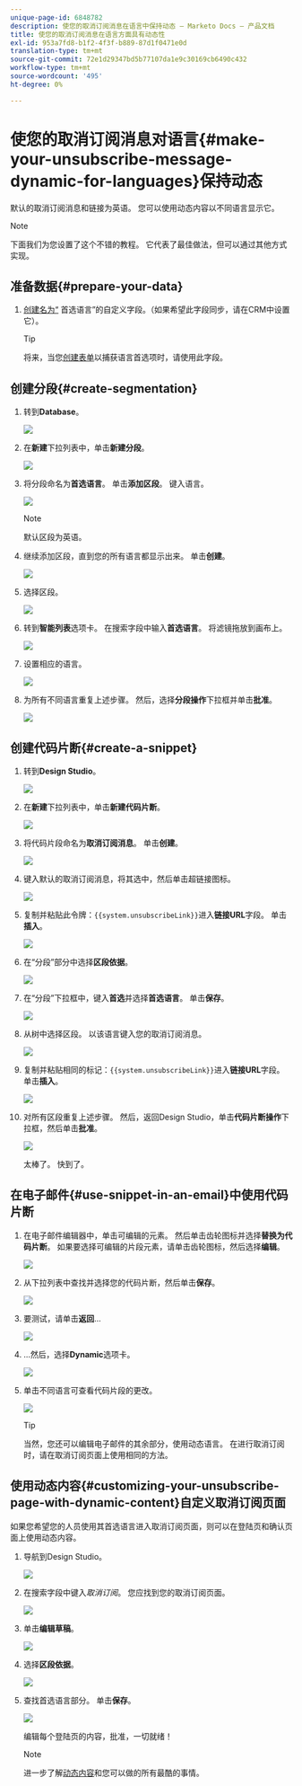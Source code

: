 ```yaml
---
unique-page-id: 6848782
description: 使您的取消订阅消息在语言中保持动态 — Marketo Docs — 产品文档
title: 使您的取消订阅消息在语言方面具有动态性
exl-id: 953a7fd8-b1f2-4f3f-b889-87d1f0471e0d
translation-type: tm+mt
source-git-commit: 72e1d29347bd5b77107da1e9c30169cb6490c432
workflow-type: tm+mt
source-wordcount: '495'
ht-degree: 0%

---
```


# 使您的取消订阅消息对语言{#make-your-unsubscribe-message-dynamic-for-languages}保持动态

默认的取消订阅消息和链接为英语。 您可以使用动态内容以不同语言显示它。

>[!NOTE]
>
>下面我们为您设置了这个不错的教程。 它代表了最佳做法，但可以通过其他方式实现。

## 准备数据{#prepare-your-data}

1. [创建名为“](/help/marketo/product-docs/administration/field-management/create-a-custom-field-in-marketo.md) 首选语言”的自定义字段。（如果希望此字段同步，请在CRM中设置它）。

   >[!TIP]
   >
   >将来，当您[创建表单](/help/marketo/product-docs/demand-generation/forms/creating-a-form/create-a-form.md)以捕获语言首选项时，请使用此字段。

## 创建分段{#create-segmentation}

1. 转到&#x200B;**Database**。

   ![](assets/db.png)

1. 在&#x200B;**新建**&#x200B;下拉列表中，单击&#x200B;**新建分段**。

   ![](assets/two.png)

1. 将分段命名为&#x200B;**首选语言**。 单击&#x200B;**添加区段**。 键入语言。

   ![](assets/image2015-3-9-8-3a33-3a44.png)

   >[!NOTE]
   >
   >默认区段为英语。

1. 继续添加区段，直到您的所有语言都显示出来。 单击&#x200B;**创建**。

   ![](assets/image2015-3-9-8-3a38-3a5.png)

1. 选择区段。

   ![](assets/image2015-3-9-8-3a38-3a17.png)

1. 转到&#x200B;**智能列表**&#x200B;选项卡。 在搜索字段中输入&#x200B;**首选语言**。 将滤镜拖放到画布上。

   ![](assets/six.png)

1. 设置相应的语言。

   ![](assets/seven.png)

1. 为所有不同语言重复上述步骤。 然后，选择&#x200B;**分段操作**&#x200B;下拉框并单击&#x200B;**批准**。

   ![](assets/image2015-3-9-8-3a39-3a36.png)

## 创建代码片断{#create-a-snippet}

1. 转到&#x200B;**Design Studio**。

   ![](assets/ds.png)

1. 在&#x200B;**新建**&#x200B;下拉列表中，单击&#x200B;**新建代码片断**。

   ![](assets/ten.png)

1. 将代码片段命名为&#x200B;**取消订阅消息**。 单击&#x200B;**创建**。

   ![](assets/image2015-3-9-8-3a40-3a54.png)

1. 键入默认的取消订阅消息，将其选中，然后单击超链接图标。

   ![](assets/image2015-3-9-8-3a41-3a47.png)

1. 复制并粘贴此令牌：`{{system.unsubscribeLink}}`进入&#x200B;**链接URL**&#x200B;字段。 单击&#x200B;**插入**。

   ![](assets/image2015-3-9-8-3a43-3a17.png)

1. 在“分段”部分中选择&#x200B;**区段依据**。

   ![](assets/image2015-3-9-8-3a44-3a16.png)

1. 在“分段”下拉框中，键入&#x200B;**首选**&#x200B;并选择&#x200B;**首选语言**。 单击&#x200B;**保存**。

   ![](assets/image2015-3-9-8-3a44-3a32.png)

1. 从树中选择区段。 以该语言键入您的取消订阅消息。

   ![](assets/image2015-3-9-8-3a45-3a43.png)

1. 复制并粘贴相同的标记：`{{system.unsubscribeLink}}`进入&#x200B;**链接URL**&#x200B;字段。 单击&#x200B;**插入**。

   ![](assets/image2015-3-9-8-3a47-3a4.png)

1. 对所有区段重复上述步骤。 然后，返回Design Studio，单击&#x200B;**代码片断操作**&#x200B;下拉框，然后单击&#x200B;**批准**。

   ![](assets/image2015-3-9-8-3a47-3a34.png)

   太棒了。 快到了。

## 在电子邮件{#use-snippet-in-an-email}中使用代码片断

1. 在电子邮件编辑器中，单击可编辑的元素。 然后单击齿轮图标并选择&#x200B;**替换为代码片断**。 如果要选择可编辑的片段元素，请单击齿轮图标，然后选择&#x200B;**编辑**。

   ![](assets/4.1.png)

1. 从下拉列表中查找并选择您的代码片断，然后单击&#x200B;**保存**。

   ![](assets/image2015-3-9-8-3a50-3a16.png)

1. 要测试，请单击&#x200B;**返回**...

   ![](assets/4.3.png)

1. ...然后，选择&#x200B;**Dynamic**&#x200B;选项卡。

   ![](assets/4.4.png)

1. 单击不同语言可查看代码片段的更改。

   ![](assets/4.5.png)

   >[!TIP]
   >
   >当然，您还可以编辑电子邮件的其余部分，使用动态语言。 在进行取消订阅时，请在取消订阅页面上使用相同的方法。

## 使用动态内容{#customizing-your-unsubscribe-page-with-dynamic-content}自定义取消订阅页面

如果您希望您的人员使用其首选语言进入取消订阅页面，则可以在登陆页和确认页面上使用动态内容。

1. 导航到Design Studio。

   ![](assets/ds.png)

1. 在搜索字段中键入&#x200B;_取消订阅_。 您应找到您的取消订阅页面。

   ![](assets/image2015-3-9-8-3a51-3a53.png)

1. 单击&#x200B;**编辑草稿**。

   ![](assets/image2015-3-9-8-3a52-3a23.png)

1. 选择&#x200B;**区段依据**。

   ![](assets/image2015-3-9-8-3a52-3a57.png)

1. 查找首选语言部分。 单击&#x200B;**保存**。

   ![](assets/image2015-3-9-8-3a53-3a54.png)

   编辑每个登陆页的内容，批准，一切就绪！

   >[!NOTE]
   >
   >进一步了解[动态内容](/help/marketo/product-docs/personalization/segmentation-and-snippets/segmentation/understanding-dynamic-content.md)和您可以做的所有最酷的事情。
